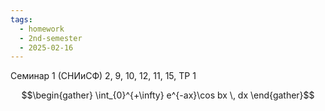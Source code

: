 ```yaml
---
tags:
  - homework
  - 2nd-semester
  - 2025-02-16
---
```


Семинар 1 (СНИиСФ)
2, 9, 10, 12, 11, 15,
ТР 1

$$\begin{gather}
\int_{0}^{+\infty} e^{-ax}\cos bx \, dx 
\end{gather}$$